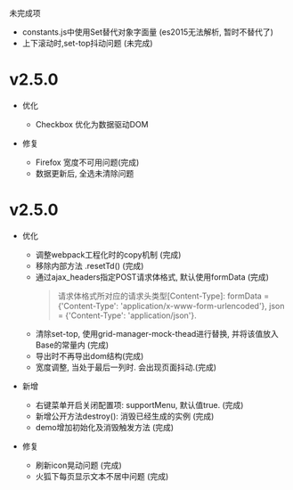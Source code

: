 未完成项
- constants.js中使用Set替代对象字面量 (es2015无法解析, 暂时不替代了)
- 上下滚动时,set-top抖动问题 (未完成)
# v2.5.0
- 优化
    - Checkbox 优化为数据驱动DOM
    
- 修复	
    - Firefox 宽度不可用问题(完成)
    - 数据更新后, 全选未清除问题
    
# v2.5.0
- 优化
	- 调整webpack工程化时的copy机制 (完成)
	- 移除内部方法 .resetTd() (完成)
	- 通过ajax_headers指定POST请求体格式, 默认使用formData (完成)
		> 请求体格式所对应的请求头类型[Content-Type]: 
		formData = {'Content-Type': 'application/x-www-form-urlencoded'}, json = {'Content-Type': 'application/json'}. 
	- 清除set-top, 使用grid-manager-mock-thead进行替换, 并将该值放入Base的常量内 (完成)
	- 导出时不再导出dom结构(完成)
	- 宽度调整, 当处于最后一列时. 会出现页面抖动.(完成)
	
- 新增
	- 右键菜单开启关闭配置项: supportMenu, 默认值true. (完成)
	- 新增公开方法destroy(): 消毁已经生成的实例 (完成)
	- demo增加初始化及消毁触发方法 (完成)
	
- 修复	
	- 刷新icon晃动问题 (完成)
	- 火狐下每页显示文本不居中问题 (完成)